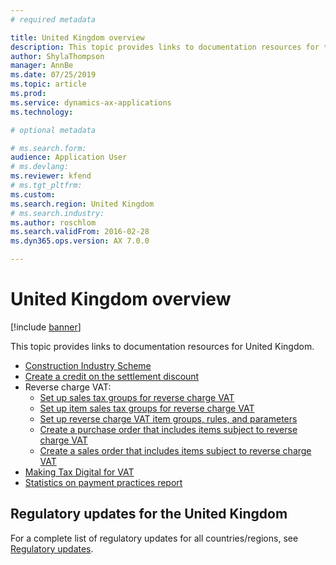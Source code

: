 ```yaml
---
# required metadata

title: United Kingdom overview
description: This topic provides links to documentation resources for the United Kingdom. 
author: ShylaThompson
manager: AnnBe
ms.date: 07/25/2019
ms.topic: article
ms.prod: 
ms.service: dynamics-ax-applications
ms.technology: 

# optional metadata

# ms.search.form: 
audience: Application User
# ms.devlang: 
ms.reviewer: kfend
# ms.tgt_pltfrm: 
ms.custom: 
ms.search.region: United Kingdom
# ms.search.industry: 
ms.author: roschlom
ms.search.validFrom: 2016-02-28
ms.dyn365.ops.version: AX 7.0.0

---
```


# United Kingdom overview

[!include [banner](../includes/banner.md)]

This topic provides links to documentation resources for United Kingdom. 

- [Construction Industry Scheme](emea-gbr-cis-construction-industry-scheme.md)
- [Create a credit on the settlement discount](tasks/gb-00009-credit-note-settlement-discount.md)
- Reverse charge VAT:
  - [Set up sales tax groups for reverse charge VAT](tasks/gb-00002-sales-tax-groups-reverse-charge-vat.md)
  - [Set up item sales tax groups for reverse charge VAT](tasks/gb-00002-item-sales-tax-groups-reverse-charge-vat.md)
  - [Set up reverse charge VAT item groups, rules, and parameters](tasks/gb-00002-reverse-charge-vat-item-groups.md)
  - [Create a purchase order that includes items subject to reverse charge VAT](tasks/purchase-order-reverse-charge-vat.md)
  - [Create a sales order that includes items subject to reverse charge VAT](tasks/gb-00002-sales-order.md)
- [Making Tax Digital for VAT](emea-gbr-mtd-vat-integration.md)
- [Statistics on payment practices report](emea-gbr-statistics-on-payment-practices-report.md)

## Regulatory updates for the United Kingdom

For a complete list of regulatory updates for all countries/regions, see [Regulatory updates](regulatory-updates.md).
